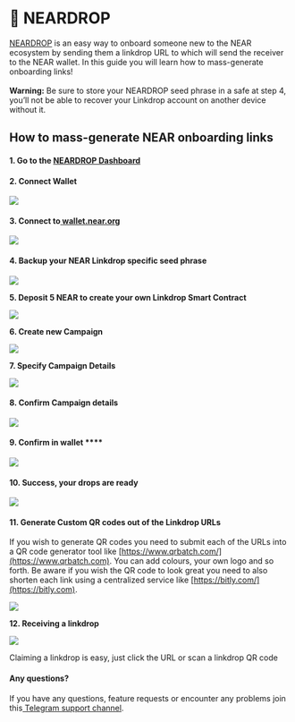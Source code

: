 # 📎 NEARDROP

[NEARDROP](https://app.neardrop.io) is an easy way to onboard someone new to the NEAR ecosystem by sending them a linkdrop URL to which will send the receiver to the NEAR wallet. In this guide you will learn how to mass-generate onboarding links!\
\
**Warning:** Be sure to store your NEARDROP seed phrase in a safe at step 4, you’ll not be able to recover your Linkdrop account on another device without it.

## **How to mass-generate NEAR onboarding links**

#### **1. Go to the** [**NEARDROP Dashboard**](http://app.neardrop.io)

#### **2. Connect Wallet**

![](https://lh3.googleusercontent.com/UJly1jXF14ABxGTZvzmw7m86AtKR5NyphILAV1AubqE2HWFFHR5Kjx0aKVyCUgXr1VyjgqJi02DAWKx72nKpcyVHO5LoG75ewMcbeLZ1s\_q9Ufc0aAAdnyghqHqS9o4x8GXP3\_Cw=s0)

#### **3. Connect to**[ **wallet.near.org**](http://wallet.near.org)

![](https://lh3.googleusercontent.com/h7Vcu8fMWWdZzlFNZgQxCv1lGluem-3kfWY0sC3aq0EYPQ8AQgE6idFGLSGykKjHzXy7vQddVyO5PMu2S5zWKa1bBDcfZELiIGVg1ssfThR1tyoUhImbGKZ4CryMShanqed3BzDp=s0)

#### **4. Backup your NEAR Linkdrop specific seed phrase**

![](https://lh6.googleusercontent.com/MwrckWlCltsAtgDJt36dFIGg-fvPj4ZYILcLFY1A7D5e5DCycz9y\_NoA-uRjd2M3gkJFJd0eAn5\_I4FER5uEajmE\_OwDAkXSkGbWlbWWX5XTA43nzO9X0\_W1ou7rHlrw97q7LKeS)

**5. Deposit 5 NEAR to create your own Linkdrop Smart Contract**

![](https://lh6.googleusercontent.com/sgt5zq\_iK0laPc-5z46HuvjsBNPGm-kHXWqNNSydoEzyCkqTC0XV3lMbgnmXlbAUKQndgYSyeL2lNvE41uM34kuWzR3nGZsunvv7eqPccM7sn-4RNv9ru\_zqWd8jIYyxPjHUzeXp)

**6. Create new Campaign**

![](https://lh4.googleusercontent.com/KEPfTekw9Ij-gLDJyiC9Cm9eusdYhpq7NY8IItEtiztzAVbtwVT5yqkFuNi-VagoErwNw\_hsWi85VybzRt7BZKFYr5UQb76zcjashZgDdytupgckVnDO3psJQZJm6lfcKaYVG-qF)

**7. Specify Campaign Details**

![](https://lh5.googleusercontent.com/mzEQHrWT9npyd06s37zXbngsw6JMyiUQSZgCzw416EgLa3AVWAx-NxZVy35RyoPbi5iIV3qAMWcRD4uCasjJPFjKDZhspWXbYPFOZziVUIufBRM\_hIScFBxk19SQaY053L0B8c6G)

#### **8. Confirm Campaign details**

![](https://lh5.googleusercontent.com/1Ao2EtHghKUvo12sKRjEKIugkeilwu2Z1rB3XiN3w25GRYWlF6gdaRRzPfldkV\_AbAvCCPJZSXCI4bDSVWhmF7UL-\_Mzm5BmQlofNgpl9ioI7Up5dayjyubmp261Hu67gNHkP46y)

#### **9. Confirm in wallet** ****

![](https://lh5.googleusercontent.com/IORjxuUHUSjSBikiiH1KGr6ZooFipMtGjR8I8Bi6oC\_jHx2J0kBMnFsLr64Mg-ZIqkJh1AQEW4qjQjxb6yN5rvb6m\_ekkd93ISj05MpiK-aU\_mU8URq0Y\_erd-GnH7ZVCqCo6IHL)

#### **10. Success, your drops are ready**

![](https://lh5.googleusercontent.com/ayFL6flI-JzqTOY0dM8-2tY5CgtkKeG6yL9-ey7Yuh506GcVFZ-Q8J9\_ulEJT82DR2RjdL4alVmBDaHjEDVB7\_4doTnCGtD3g9ZXXxVBPQizlB6Q6VBxBEZ1xv5H25oRiATLpMnM)

#### **11. Generate Custom QR codes out of the Linkdrop URLs**

If you wish to generate QR codes you need to submit each of the URLs into a QR code generator tool like [https://www.qrbatch.com/](https://www.qrbatch.com). You can add colours, your own logo and so forth. Be aware if you wish the QR code to look great you need to also shorten each link using a centralized service like [https://bitly.com/](https://bitly.com).

![](https://lh3.googleusercontent.com/OKg2dx8VukHmawfYMNeoqFD8hphzhyK2AzNs7-hmBz2dDyEfHoFPWg1jfbbF3wwzbDKdiQb75HFxRdiMNoy3oX0XhXPA1R8YtHtdn0p639ciZfOqF6ZOxsFEcnRRAUYyczJzBJS1=s0)

**12. Receiving a linkdrop**

![](https://lh4.googleusercontent.com/E\_xS5gdQhM91pAOmgckBaxB\_aWZJE2fOdPk-GK5VA-ayiu1IndEJbBecw4yq-HpkMluSCnPp0iDAlMGUKvvXpiH4GaQf5R9SLmTMo9xh33JCmYkqSVdGB9juOoM5hukYoy3Favdt=s0)

Claiming a linkdrop is easy, just click the URL or scan a linkdrop QR code

#### **Any questions?**

If you have any questions, feature requests or encounter any problems join this[ Telegram support channel](https://t.me/joinchat/sPqlT3Zt-mAyNmI0).
